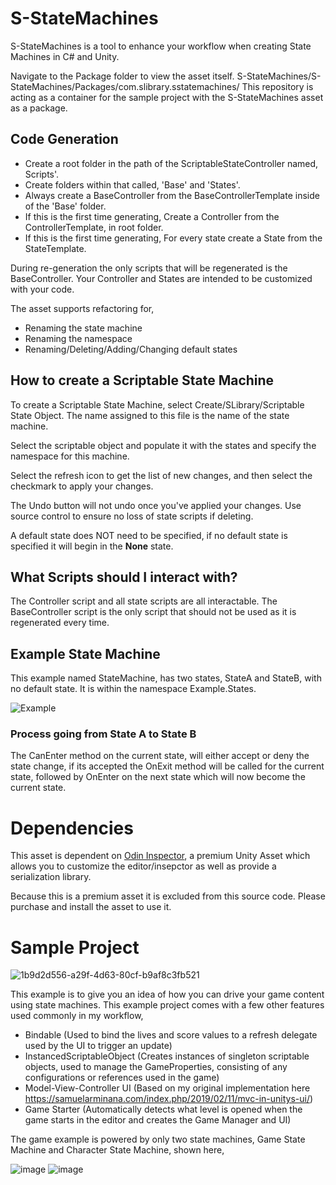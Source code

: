 # S-StateMachines

S-StateMachines is a tool to enhance your workflow when creating State Machines in C# and Unity.

Navigate to the Package folder to view the asset itself. S-StateMachines/S-StateMachines/Packages/com.slibrary.sstatemachines/
This repository is acting as a container for the sample project with the S-StateMachines asset as a package.

## Code Generation
- Create a root folder in the path of the ScriptableStateController named, <INSERTNAME>Scripts'.  
- Create folders within that called, 'Base' and 'States'.  
- Always create a Base<INSERTNAME>Controller from the BaseControllerTemplate inside of the 'Base' folder.
- If this is the first time generating, Create a <INSERTNAME>Controller from the ControllerTemplate, in root folder.
- If this is the first time generating, For every state create a <INSERTNAME>State from the StateTemplate.
  
During re-generation the only scripts that will be regenerated is the BaseController. Your Controller and States are intended to be customized with your code.

The asset supports refactoring for,
- Renaming the state machine
- Renaming the namespace
- Renaming/Deleting/Adding/Changing default states

## How to create a Scriptable State Machine
To create a Scriptable State Machine, select Create/SLibrary/Scriptable State Object. The name assigned to this file is the name of the state machine.

Select the scriptable object and populate it with the states and specify the namespace for this machine.

Select the refresh icon to get the list of new changes, and then select the checkmark to apply your changes. 

The Undo button will not undo once you've applied your changes. Use source control to ensure no loss of state scripts if deleting.

A default state does NOT need to be specified, if no default state is specified it will begin in the **None** state.

## What Scripts should I interact with?
The Controller script and all state scripts are all interactable. The BaseController script is the only script that should not be used as it is regenerated every time.

## Example State Machine
This example named StateMachine, has two states, StateA and StateB, with no default state. It is within the namespace Example.States.

![Example](http://samuelarminana.com/u/15487c064-fd6d-4f65-8ce1-0aa7666ae706.png)

### Process going from State A to State B
The CanEnter method on the current state, will either accept or deny the state change, if its accepted the OnExit method will be called for the current state, followed by OnEnter on the next state which will now become the current state.

# Dependencies
This asset is dependent on [Odin Inspector](https://odininspector.com/), a premium Unity Asset which allows you to customize the editor/insepctor as well as provide a serialization library. 

Because this is a premium asset it is excluded from this source code. Please purchase and install the asset to use it.


# Sample Project
![1b9d2d556-a29f-4d63-80cf-b9af8c3fb521](https://user-images.githubusercontent.com/79631955/111406659-11227d00-86a9-11eb-8df5-970b5fed6c38.gif)

This example is to give you an idea of how you can drive your game content using state machines. This example project comes with a few other features used commonly in my workflow,
- Bindable (Used to bind the lives and score values to a refresh delegate used by the UI to trigger an update)
- InstancedScriptableObject (Creates instances of singleton scriptable objects, used to manage the GameProperties, consisting of any configurations or references used in the game)
- Model-View-Controller UI (Based on my original implementation here https://samuelarminana.com/index.php/2019/02/11/mvc-in-unitys-ui/)
- Game Starter (Automatically detects what level is opened when the game starts in the editor and creates the Game Manager and UI)

The game example is powered by only two state machines, Game State Machine and Character State Machine, shown here,

![image](https://user-images.githubusercontent.com/79631955/111406933-7b3b2200-86a9-11eb-982e-c5a17af48550.png)
![image](https://user-images.githubusercontent.com/79631955/111406992-9312a600-86a9-11eb-8e48-2184f5d4c315.png)
